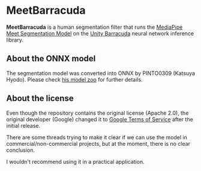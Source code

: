 MeetBarracuda
=============

**MeetBarracuda** is a human segmentation filter that runs the
[MediaPipe Meet Segmentation Model] on the [Unity Barracuda] neural network
inference library.

[MediaPipe Meet Segmentation Model]:
  https://drive.google.com/file/d/1lnP1bRi9CSqQQXUHa13159vLELYDgDu0/view

[Unity Barracuda]:
  https://docs.unity3d.com/Packages/com.unity.barracuda@latest

About the ONNX model
--------------------

The segmentation model was converted into ONNX by PINTO0309 (Katsuya Hyodo).
Please check [his model zoo] for further details.

[his model zoo]: https://github.com/PINTO0309/PINTO_model_zoo

About the license
-----------------

Even though the repository contains the original license (Apache 2.0), the
original developer (Google) changed it to [Google Terms of Service] after the
initial release.

[Google Terms of Service]: https://policies.google.com/terms?hl=en-US

There are some threads trying to make it clear if we can use the model in
commercial/non-commercial projects, but at the moment, there is no clear
conclusion.

[some threads]: https://github.com/PINTO0309/PINTO_model_zoo/issues/69

I wouldn't recommend using it in a practical application.
